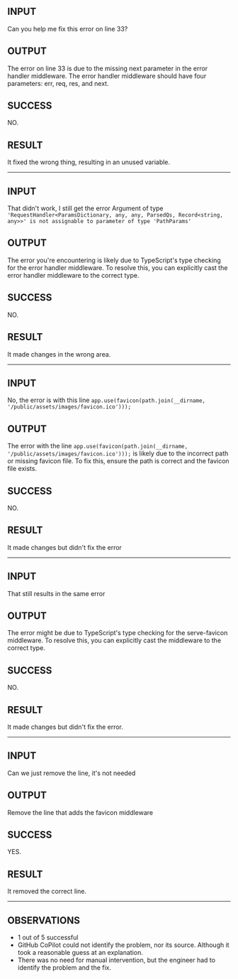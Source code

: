 ## INPUT
Can you help me fix this error on line 33?

## OUTPUT
The error on line 33 is due to the missing next parameter in the error handler middleware. The error handler middleware should have four parameters: err, req, res, and next.

## SUCCESS
NO.

## RESULT
It fixed the wrong thing, resulting in an unused variable.

-----

## INPUT
That didn't work, I still get the error Argument of type `'RequestHandler<ParamsDictionary, any, any, ParsedQs, Record<string, any>>' is not assignable to parameter of type 'PathParams'`

## OUTPUT
The error you're encountering is likely due to TypeScript's type checking for the error handler middleware. To resolve this, you can explicitly cast the error handler middleware to the correct type.

## SUCCESS
NO.

## RESULT
It made changes in the wrong area.

-----

## INPUT
No, the error is with this line `app.use(favicon(path.join(__dirname, '/public/assets/images/favicon.ico')));`

## OUTPUT
The error with the line `app.use(favicon(path.join(__dirname, '/public/assets/images/favicon.ico')));` is likely due to the incorrect path or missing favicon file. To fix this, ensure the path is correct and the favicon file exists.

## SUCCESS
NO.

## RESULT
It made changes but didn't fix the error

-----

## INPUT
That still results in the same error

## OUTPUT
The error might be due to TypeScript's type checking for the serve-favicon middleware. To resolve this, you can explicitly cast the middleware to the correct type.

## SUCCESS
NO.

## RESULT
It made changes but didn't fix the error.

-----

## INPUT
Can we just remove the line, it's not needed

## OUTPUT
Remove the line that adds the favicon middleware

## SUCCESS
YES.

## RESULT
It removed the correct line.

-----

## OBSERVATIONS
* 1 out of 5 successful
* GitHub CoPilot could not identify the problem, nor its source. Although it took a reasonable guess at an explanation.
* There was no need for manual intervention, but the engineer had to identify the problem and the fix.